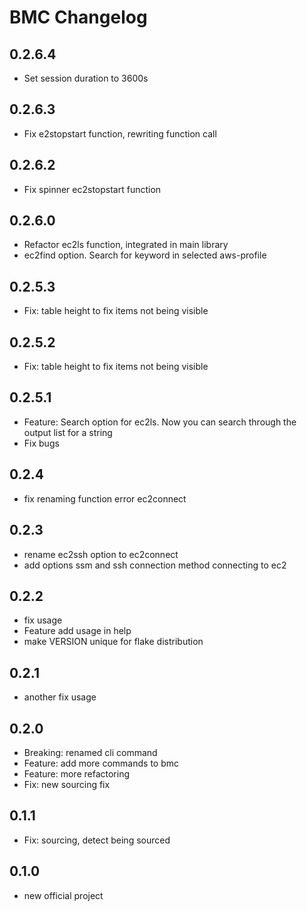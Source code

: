 # BMC Changelog

## 0.2.6.4
- Set session duration to 3600s

## 0.2.6.3
- Fix e2stopstart function, rewriting function call

## 0.2.6.2
- Fix spinner ec2stopstart function

## 0.2.6.0
- Refactor ec2ls function, integrated in main library
- ec2find option. Search for keyword in selected aws-profile

## 0.2.5.3
- Fix: table height to fix items not being visible

## 0.2.5.2
- Fix: table height to fix items not being visible

## 0.2.5.1
- Feature: Search option for ec2ls. Now you can search through the output list for a string
- Fix bugs

## 0.2.4
- fix renaming function error ec2connect

## 0.2.3
- rename ec2ssh option to ec2connect
- add options ssm and ssh connection method connecting to ec2

## 0.2.2
- fix usage
- Feature add usage in help
- make VERSION unique for flake distribution

## 0.2.1
- another fix usage

## 0.2.0
- Breaking: renamed cli command
- Feature: add more commands to bmc
- Feature: more refactoring
- Fix: new sourcing fix

## 0.1.1
- Fix: sourcing, detect being sourced 

## 0.1.0

- new official project
